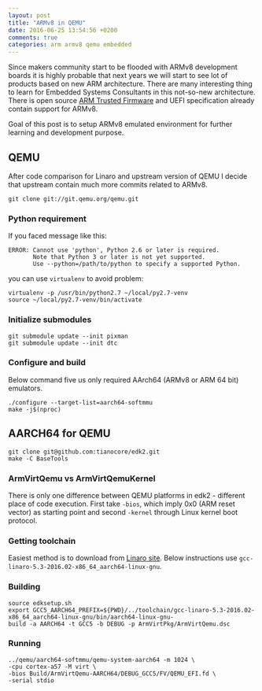 ```yaml
---
layout: post
title: "ARMv8 in QEMU"
date: 2016-06-25 13:54:56 +0200
comments: true
categories: arm armv8 qemu embedded
---
```


Since makers community start to be flooded with ARMv8 development boards it is
highly probable that next years we will start to see lot of products based on
new ARM architecture. There are many interesting thing to learn for Embedded
Systems Consultants in this not-so-new architecture. There is open source [ARM Trusted Firmware](https://github.com/ARM-software/arm-trusted-firmware) and
UEFI specification already contain support for ARMv8.

Goal of this post is to setup ARMv8 emulated environment for further learning
and development purpose.

QEMU
----

After code comparison for Linaro and upstream version of QEMU I decide that
upstream contain much more commits related to ARMv8.

```
git clone git://git.qemu.org/qemu.git
```

### Python requirement

If you faced message like this:

```
ERROR: Cannot use 'python', Python 2.6 or later is required.
       Note that Python 3 or later is not yet supported.
       Use --python=/path/to/python to specify a supported Python.
```

you can use `virtualenv` to avoid problem:

```
virtualenv -p /usr/bin/python2.7 ~/local/py2.7-venv
source ~/local/py2.7-venv/bin/activate
```

### Initialize submodules

```
git submodule update --init pixman
git submodule update --init dtc
```

### Configure and build

Below command five us only required AArch64 (ARMv8 or ARM 64 bit) emulators.

```
./configure --target-list=aarch64-softmmu
make -j$(nproc)
```

AARCH64 for QEMU
----------------

```
git clone git@github.com:tianocore/edk2.git
make -C BaseTools
```

### ArmVirtQemu vs ArmVirtQemuKernel

There is only one difference between QEMU platforms in edk2 - different place
of code execution. First take `-bios`, which imply 0x0 (ARM reset vector) as
starting point and second `-kernel` through Linux kernel boot protocol.

### Getting toolchain

Easiest method is to download from [Linaro site](https://releases.linaro.org/components/toolchain/binaries/). Below
instructions use `gcc-linaro-5.3-2016.02-x86_64_aarch64-linux-gnu`.

### Building

```
source edksetup.sh
export GCC5_AARCH64_PREFIX=${PWD}/../toolchain/gcc-linaro-5.3-2016.02-x86_64_aarch64-linux-gnu/bin/aarch64-linux-gnu-
build -a AARCH64 -t GCC5 -b DEBUG -p ArmVirtPkg/ArmVirtQemu.dsc
```

### Running

```
../qemu/aarch64-softmmu/qemu-system-aarch64 -m 1024 \
-cpu cortex-a57 -M virt \
-bios Build/ArmVirtQemu-AARCH64/DEBUG_GCC5/FV/QEMU_EFI.fd \
-serial stdio
```
